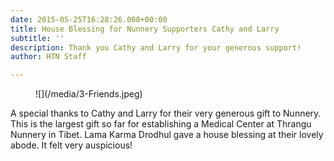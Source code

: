 ```yaml
---
date: 2015-05-25T16:28:26.000+00:00
title: House Blessing for Nunnery Supporters Cathy and Larry
subtitle: ''
description: Thank you Cathy and Larry for your generous support!
author: HTN Staff

---
```

<figure class="blog-photo">![](/media/3-Friends.jpeg)</figure>

A special thanks to Cathy and Larry for their very generous gift to Nunnery. This is the largest gift so far for establishing a Medical Center at Thrangu Nunnery in Tibet. Lama Karma Drodhul gave a house blessing at their lovely abode. It felt very auspicious!